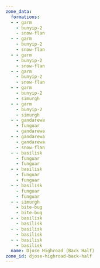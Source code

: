 ```yaml
---
zone_data:
  formations:
  - - garm
    - bunyip-2
    - snow-flan
  - - garm
    - bunyip-2
    - snow-flan
  - - garm
    - bunyip-2
    - snow-flan
  - - garm
    - bunyip-2
    - snow-flan
  - - garm
    - bunyip-2
    - simurgh
  - - garm
    - bunyip-2
    - simurgh
  - - gandarewa
    - funguar
    - gandarewa
  - - gandarewa
    - gandarewa
    - snow-flan
  - - basilisk
    - funguar
    - funguar
  - - basilisk
    - funguar
    - funguar
  - - basilisk
    - funguar
    - funguar
  - - simurgh
    - bite-bug
    - bite-bug
  - - basilisk
    - basilisk
  - - basilisk
    - basilisk
  - - basilisk
    - basilisk
  name: Djose Highroad (Back Half)
zone_id: djose-highroad-back-half
---
```

